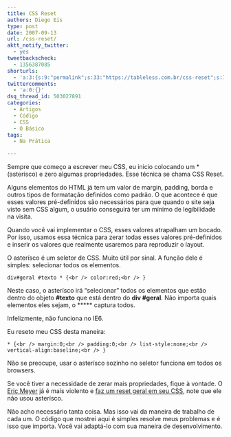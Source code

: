 ```yaml
---
title: CSS Reset
authors: Diego Eis
type: post
date: 2007-09-13
url: /css-reset/
aktt_notify_twitter:
  - yes
tweetbackscheck:
  - 1356387085
shorturls:
  - 'a:3:{s:9:"permalink";s:33:"https://tableless.com.br/css-reset";s:7:"tinyurl";s:26:"https://tinyurl.com/3uolg4b";s:4:"isgd";s:19:"https://is.gd/x7KX3h";}'
twittercomments:
  - 'a:0:{}'
dsq_thread_id: 503027891
categories:
  - Artigos
  - Código
  - CSS
  - O Básico
tags:
  - Na Prática

---
```

Sempre que começo a escrever meu CSS, eu inicio colocando um * (asterísco) e zero algumas propriedades. Esse técnica se chama CSS Reset.

Alguns elementos do HTML já tem um valor de margin, padding, borda e outros tipos de formatação definidos como padrão. O que acontece é que esses valores pré-definidos são necessários para que quando o site seja visto sem CSS algum, o usuário conseguirá ter um mínimo de legibilidade na visita.
  
Quando você vai implementar o CSS, esses valores atrapalham um bocado. Por isso, usamos essa técnica para zerar todas esses valores pré-definidos e inserir os valores que realmente usaremos para reproduzir o layout.

O asterísco é um seletor de CSS. Muito útil por sinal. A função dele é simples: selecionar todos os elementos.
  
`div#geral #texto * {<br />
  color:red;<br />
}`
  
Neste caso, o asterísco irá &#8220;selecionar&#8221; todos os elementos que estão dentro do objeto **#texto** que está dentro do **div #geral**. Não importa quais elementos eles sejam, o ***** captura todos.
  
Infelizmente, não funciona no IE6.

Eu reseto meu CSS desta maneira:
  
`* {<br />
margin:0;<br />
padding:0;<br />
list-style:none;<br />
vertical-align:baseline;<br />
}`
  
Não se preocupe, usar o asterísco sozinho no seletor funciona em todos os browsers.

Se você tiver a necessidade de zerar mais propriedades, fique à vontade. O [Eric Meyer][1] já é mais violento e [faz um reset geral em seu CSS][2], note que ele não usou asterísco.
  
Não acho necessário tanta coisa. Mas isso vai da maneira de trabalho de cada um. O código que mostrei aqui é simples resolve meus problemas e é isso que importa. Você vai adaptá-lo com sua maneira de desenvolvimento.

 [1]: https://meyerweb.com/eric/
 [2]: https://meyerweb.com/eric/thoughts/2007/05/01/reset-reloaded/